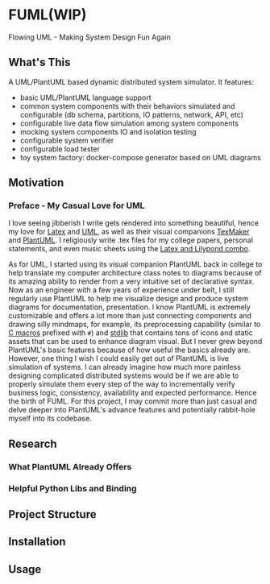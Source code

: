 # FUML(WIP)
Flowing UML - Making System Design Fun Again

## What's This
A UML/PlantUML based dynamic distributed system simulator. It features:
* basic UML/PlantUML language support
* common system components with their behaviors simulated and configurable (db schema, partitions, IO patterns, network, API, etc)
* configurable live data flow simulation among system components
* mocking system components IO and isolation testing
* configurable system verifier 
* configurable load tester
* toy system factory: docker-compose generator based on UML diagrams

## Motivation 
### Preface - My Casual Love for UML
I love seeing jibberish I write gets rendered into something beautiful, hence my love for [Latex](https://www.latex-project.org/) and [UML](https://www.uml.org/), as well as their visual companions [TexMaker](https://www.xm1math.net/texmaker/) and [PlantUML](https://plantuml.com/). I religiously write .tex files for my college papers, personal statements, and even music sheets using the [Latex and Lilypond combo](https://lilypond.org/doc/v2.21/Documentation/usage/latex). 

As for UML, I started using its visual companion PlantUML back in college to help translate my computer architecture class notes to diagrams because of its amazing ability to render from a very intuitive set of declarative syntax. Now as an engineer with a few years of experience under belt, I still regularly use PlantUML to help me visualize design and produce system diagrams for documentation, presentation. I know PlantUML is extremely customizable and offers a lot more than just connecting components and drawing silly mindmaps, for example, its preprocessing capability (similar to [C macros](https://gcc.gnu.org/onlinedocs/cpp/Macros.html) prefixed with `#`) and [stdlib](https://github.com/plantuml/plantuml-stdlib) that contains tons of icons and static assets that can be used to enhance diagram visual. But I never grew beyond PlantUML's basic features because of how useful the basics already are. However, one thing I wish I could easily get out of PlantUML is live simulation of systems. I can already imagine how much more painless designing complicated distributed systems would be if we are able to properly simulate them every step of the way to incrementally verify business logic, consistency, availability and expected performance. Hence the birth of FUML. For this project, I may commit more than just casual and delve deeper into PlantUML's advance features and potentially rabbit-hole myself into its codebase.

## Research
### What PlantUML Already Offers
### Helpful Python Libs and Binding
### 
## Project Structure
## Installation
## Usage
